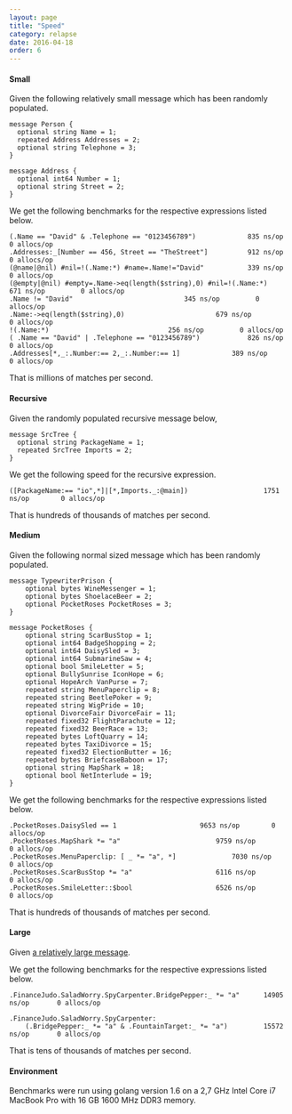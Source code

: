 ```yaml
---
layout: page
title: "Speed"
category: relapse
date: 2016-04-18
order: 6
---
```


#### Small

Given the following relatively small message which has been randomly populated.

~~~
message Person {
  optional string Name = 1;
  repeated Address Addresses = 2;
  optional string Telephone = 3;
}

message Address {
  optional int64 Number = 1;
  optional string Street = 2;
}
~~~

We get the following benchmarks for the respective expressions listed below.

~~~
(.Name == "David" & .Telephone == "0123456789")				835 ns/op	      0 allocs/op
.Addresses:_[Number == 456, Street == "TheStreet"]			912 ns/op	      0 allocs/op
(@name|@nil) #nil=!(.Name:*) #name=.Name!="David"			339 ns/op	      0 allocs/op
(@empty|@nil) #empty=.Name->eq(length($string),0) #nil=!(.Name:*)	671 ns/op	      0 allocs/op
.Name != "David"							345 ns/op	      0 allocs/op
.Name:->eq(length($string),0)						679 ns/op	      0 allocs/op
!(.Name:*)								256 ns/op	      0 allocs/op
( .Name == "David" | .Telephone == "0123456789")			826 ns/op	      0 allocs/op
.Addresses[*,_:.Number:== 2,_:.Number:== 1]				389 ns/op	      0 allocs/op
~~~

That is millions of matches per second.

#### Recursive

Given the randomly populated recursive message below,

~~~
message SrcTree {
  optional string PackageName = 1;
  repeated SrcTree Imports = 2;
}
~~~

We get the following speed for the recursive expression.

~~~
([PackageName:== "io",*]|[*,Imports._:@main])	      			1751 ns/op	      0 allocs/op
~~~

That is hundreds of thousands of matches per second.

#### Medium

Given the following normal sized message which has been randomly populated.

~~~
message TypewriterPrison {
    optional bytes WineMessenger = 1;
    optional bytes ShoelaceBeer = 2;
    optional PocketRoses PocketRoses = 3;
}

message PocketRoses {
    optional string ScarBusStop = 1;
    optional int64 BadgeShopping = 2;
    optional int64 DaisySled = 3;
    optional int64 SubmarineSaw = 4;
    optional bool SmileLetter = 5;
    optional BullySunrise IconHope = 6;
    optional HopeArch VanPurse = 7;
    repeated string MenuPaperclip = 8;
    repeated string BeetlePoker = 9;
    repeated string WigPride = 10;
    optional DivorceFair DivorceFair = 11;
    repeated fixed32 FlightParachute = 12;
    repeated fixed32 BeerRace = 13;
    repeated bytes LoftQuarry = 14;
    repeated bytes TaxiDivorce = 15;
    repeated fixed32 ElectionButter = 16;
    repeated bytes BriefcaseBaboon = 17;
    optional string MapShark = 18;
    optional bool NetInterlude = 19;
}
~~~

We get the following benchmarks for the respective expressions listed below.

~~~
.PocketRoses.DaisySled == 1						9653 ns/op	      0 allocs/op
.PocketRoses.MapShark *= "a"						9759 ns/op	      0 allocs/op
.PocketRoses.MenuPaperclip: [ _ *= "a", *]				7030 ns/op	      0 allocs/op
.PocketRoses.ScarBusStop *= "a"						6116 ns/op	      0 allocs/op
.PocketRoses.SmileLetter::$bool						6526 ns/op	      0 allocs/op
~~~

That is hundreds of thousands of matches per second.

#### Large

Given [a relatively large message](https://github.com/katydid/katydid/blob/master/relapse/tests/puddingmilkshake.proto).

We get the following benchmarks for the respective expressions listed below.

~~~
.FinanceJudo.SaladWorry.SpyCarpenter.BridgePepper:_ *= "a"		14905 ns/op	      0 allocs/op

.FinanceJudo.SaladWorry.SpyCarpenter:
	(.BridgePepper:_ *= "a" & .FountainTarget:_ *= "a") 		15572 ns/op	      0 allocs/op
~~~

That is tens of thousands of matches per second.

#### Environment

Benchmarks were run using golang version 1.6 on a 2,7 GHz Intel Core i7 MacBook Pro with 16 GB 1600 MHz DDR3 memory.

